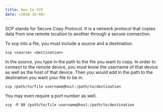 ```yaml
---
title: How to SCP
date: <2020-10-08>
---
```


SCP stands for Secure Copy Protocol. It is a network protocol that copies data
from one remote location to another through a secure connection.

To scp into a file, you must include a source and a destination. 
```shell
scp <source> <destination>
```

In the source, you type in the path to the file you want to copy. In order to
connect to the remote device, you must know the username of that device as well
as the host of that device. Then you would add in the path to the destination 
you want your file to be in.
```shell
scp /path/to/file username@host:/path/to/destination
```

You may even require a port number as well.
```shell
scp -P 80 /path/to/file username@host:/path/to/destination
```
